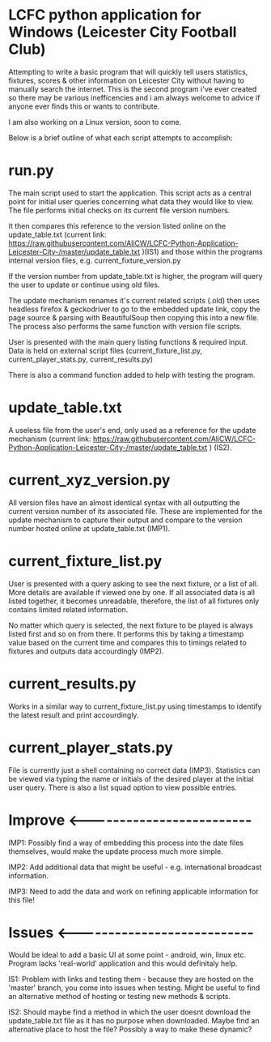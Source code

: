 # LCFC python application for Windows (Leicester City Football Club)
Attempting to write a basic program that will quickly tell users statistics, fixtures, scores & other information on Leicester City without having to manually search the internet. This is the second program i've ever created so there may be various inefficencies and i am always welcome to advice if anyone ever finds this or wants to contribute.

I am also working on a Linux version, soon to come.

Below is a brief outline of what each script attempts to accomplish:

# run.py
The main script used to start the application. This script acts as a central point for initial user queries concerning what data they would like to view. The file performs initial checks on its current file version numbers.

It then compares this reference to the version listed online on the update_table.txt (current link: https://raw.githubusercontent.com/AliCW/LCFC-Python-Application-Leicester-City-/master/update_table.txt )(IS1) and those within the programs internal version files, e.g. current_fixture_version.py

If the version number from update_table.txt is higher, the program will query the user to update or continue using old files. 

  The update mechanism renames it's current related scripts (.old) then uses headless firefox & geckodriver to go to the embedded update link, copy the page source & parsing with BeautifulSoup then copying this into a new file. The process also performs the same function with version file scripts.

User is presented with the main query listing functions & required input. Data is held on external script files (current_fixture_list.py, current_player_stats.py, current_results.py)

There is also a command function added to help with testing the program.

# update_table.txt
A useless file from the user's end, only used as a reference for the update mechanism (current link: https://raw.githubusercontent.com/AliCW/LCFC-Python-Application-Leicester-City-/master/update_table.txt ) (IS2).

# current_xyz_version.py
All version files have an almost identical syntax with all outputting the current version number of its associated file. These are implemented for the update mechanism to capture their output and compare to the version number hosted online at update_table.txt (IMP1).

# current_fixture_list.py
User is presented with a query asking to see the next fixture, or a list of all. More details are available if viewed one by one. If all associated data is all listed together, it becomes unreadable, therefore, the list of all fixtures only contains limited related information.

No matter which query is selected, the next fixture to be played is always listed first and so on from there. It performs this by taking a timestamp value based on the current time and compares this to timings related to fixtures and outputs data accourdingly (IMP2).

# current_results.py
Works in a similar way to current_fixture_list.py using timestamps to identify the latest result and print accourdingly.

# current_player_stats.py
File is currently just a shell containing no correct data (IMP3). Statistics can be viewed via typing the name or initials of the desired player at the initial user query. There is also a list squad option to view possible entries.

# Improve <-------------------------
IMP1: Possibly find a way of embedding this process into the date files themselves, would make the update process much more simple.

IMP2: Add additional data that might be useful - e.g. international broadcast information.

IMP3: Need to add the data and work on refining applicable information for this file!

# Issues <---------------------------
Would be ideal to add a basic UI at some point - android, win, linux etc. Program lacks 'real-world' application and this would definitaly help.

IS1: Problem with links and testing them - because they are hosted on the 'master' branch, you come into issues when testing.
Might be useful to find an alternative method of hosting or testing new methods & scripts.
  
IS2: Should maybe find a method in which the user doesnt download the update_table.txt file as it has no purpose when downloaded. Maybe find an alternative place to host the file? Possibly a way to make these dynamic?
